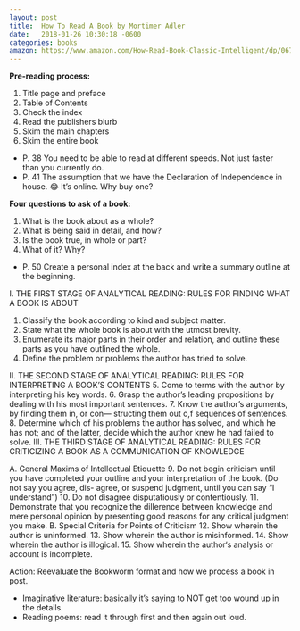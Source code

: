 ```yaml
---
layout: post
title:  How To Read A Book by Mortimer Adler
date:   2018-01-26 10:30:18 -0600
categories: books
amazon: https://www.amazon.com/How-Read-Book-Classic-Intelligent/dp/0671212095/ref=sr_1_1?tag=joebuhlig-20
---
```

**Pre-reading process:**
1. Title page and preface
2. Table of Contents
3. Check the index
4. Read the publishers blurb
5. Skim the main chapters
6. Skim the entire book

* P. 38 You need to be able to read at different speeds. Not just faster than you currently do. 
* P. 41 The assumption that we have the Declaration of Independence in house. 😂 It’s online. Why buy one?

**Four questions to ask of a book:**
1. What is the book about as a whole?
2. What is being said in detail, and how?
3. Is the book true, in whole or part?
4. What of it? Why?

* P. 50 Create a personal index at the back and write a summary outline at the beginning. 

I. THE FIRST STAGE OF ANALYTICAL READING: RULES FOR FINDING WHAT A BOOK IS ABOUT
1. Classify the book according to kind and subject matter.
2. State what the whole book is about with the utmost brevity.
3. Enumerate its major parts in their order and relation, and outline these parts as you have outlined the whole.
4. Define the problem or problems the author has tried to solve. 

II. THE SECOND STAGE OF ANALYTICAL READING: RULES FOR INTERPRETING A BOOK’S CONTENTS
5. Come to terms with the author by interpreting his key words.
6. Grasp the author’s leading propositions by dealing with his most important sentences.
7. Know the author’s arguments, by finding them in, or con— structing them out o,f sequences of sentences.
8. Determine which of his problems the author has solved, and which he has not; and of the latter, decide which the author knew he had failed to solve.
III. THE THIRD STAGE OF ANALYTICAL READING: RULES FOR CRITICIZING A BOOK AS A COMMUNICATION OF KNOWLEDGE

A. General Maxims of Intellectual Etiquette 
9. Do not begin criticism until you have completed your outline and your interpretation of the book. (Do not say you agree, dis- agree, or suspend judgment, until you can say “I understand”)
10. Do not disagree disputatiously or contentiously. 
11. Demonstrate that you recognize the dillerence between knowledge and mere personal opinion by presenting good reasons for any critical judgment you make.
B. Special Criteria for Points of Criticism
12. Show wherein the author is uninformed.
13. Show wherein the author is misinformed.
14. Show wherein the author is illogical.
15. Show wherein the author‘s analysis or account is incomplete.

Action: Reevaluate the Bookworm format and how we process a book in post. 

* Imaginative literature: basically it’s saying to NOT get too wound up in the details. 
* Reading poems: read it through first and then again out loud. 